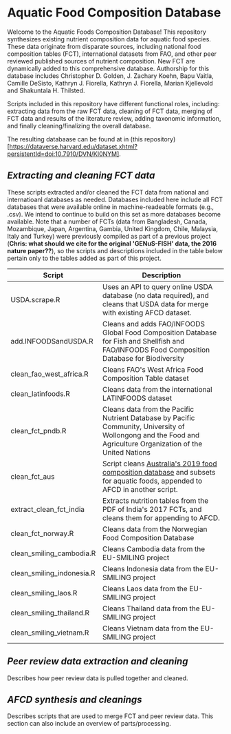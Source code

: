 # **Aquatic Food Composition Database**

Welcome to the Aquatic Foods Composition Database! This repository synthesizes existing nutrient composition data for aquatic food species. These data originate from disparate sources, including national food composition tables (FCT), international datasets from FAO, and other peer reviewed published sources of nutrient composition. New FCT are dynamically added to this comprehensive database. Authorship for this database includes Christopher D. Golden, J. Zachary Koehn, Bapu Vaitla, Camille DeSisto, Kathryn J. Fiorella, Kathryn J. Fiorella, Marian Kjellevold and Shakuntala H. Thilsted. 

Scripts included in this repository have different functional roles, including: extracting data from the raw FCT data, cleaning of FCT data, merging of FCT data and results of the literature review, adding taxonomic information, and finally cleaning/finalizing the overall database. 

The resulting databaase can be found at in (this repository)[https://dataverse.harvard.edu/dataset.xhtml?persistentId=doi:10.7910/DVN/KI0NYM].

## *Extracting and cleaning FCT data*

These scripts extracted and/or cleaned the FCT data from national and internatioanl databases as needed. Databases included here include all FCT databases that were available online in machine-readeable formats (e.g., .csv). We intend to continue to build on this set as more databases become available. Note that a number of FCTs (data from Bangladesh, Canada, Mozambique, Japan, Argentina, Gambia, United Kingdom, Chile, Malaysia, Italy and Turkey) were previously compiled as part of a previous project (**Chris: what should we cite for the original 'GENuS-FISH' data, the 2016 nature paper??**), so the scripts and descriptions included in the table below pertain only to the tables added as part of this project. 

| Script | Description |
| --- | --- |
| USDA.scrape.R | Uses an API to query online USDA database (no data required), and cleans that USDA data for merge with existing AFCD dataset. |
| add.INFOODSandUSDA.R | Cleans and adds FAO/INFOODS Global Food Composition Database for Fish and Shellfish and FAO/INFOODS Food Composition Database for Biodiversity  |
| clean_fao_west_africa.R | Cleans FAO's West Africa Food Composition Table dataset |
| clean_latinfoods.R | Cleans data from the international LATINFOODS dataset |
| clean_fct_pndb.R | Cleans data from the Pacific Nutrient Database by Pacific Community, University of Wollongong and the Food and Agriculture Organization of the United Nations |
| clean_fct_aus | Script cleans [Australia's 2019 food composition database](https://www.foodstandards.gov.au/science/monitoringnutrients/afcd/Pages/default.aspx) and subsets for aquatic foods, appended to AFCD in another script. |
| extract_clean_fct_india | Extracts nutrition tables from the PDF of India's 2017 FCTs, and cleans them for appending to AFCD. |
| clean_fct_norway.R | Cleans data from the Norwegian Food Composition Database |
| clean_smiling_cambodia.R | Cleans Cambodia data from the EU-SMILING project |
| clean_smiling_indonesia.R | Cleans Indonesia data from the EU-SMILING project |
| clean_smiling_laos.R | Cleans Laos data from the EU-SMILING project |
| clean_smiling_thailand.R | Cleans Thailand data from the EU-SMILING project |
| clean_smiling_vietnam.R | Cleans Vietnam data from the EU-SMILING project |


## *Peer review data extraction and cleaning*
Describes how peer review data is pulled together and cleaned.

## *AFCD synthesis and cleanings*
Describes scripts that are used to merge FCT and peer review data. This section can also include an overview of parts/processing. 